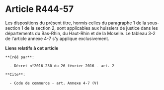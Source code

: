 # Article R444-57

Les dispositions du présent titre, hormis celles du paragraphe 1 de la sous-section 1 de la section 2, sont applicables aux
huissiers de justice dans les départements du Bas-Rhin, du Haut-Rhin et de la Moselle. Le tableau 3-2 de l'article annexe 4-7
s'y applique exclusivement.

**Liens relatifs à cet article**

	**Créé par**:

	  - Décret n°2016-230 du 26 février 2016 - art. 2

	**Cite**:

	  - Code de commerce - art. Annexe 4-7 (V)
